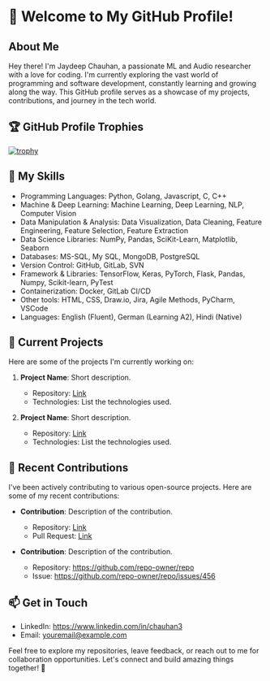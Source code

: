 # 👋 Welcome to My GitHub Profile!

## About Me

Hey there! I'm Jaydeep Chauhan, a passionate ML and Audio researcher with a love for coding. I'm currently exploring the vast world of programming and software development, constantly learning and growing along the way. This GitHub profile serves as a showcase of my projects, contributions, and journey in the tech world.

## 🏆 GitHub Profile Trophies

[![trophy](https://github-profile-trophy.vercel.app/?username=n33lkanth)](https://github.com/ryo-ma/github-profile-trophy)

## 🚀 My Skills

- Programming Languages: Python, Golang, Javascript, C, C++
- Machine & Deep Learning: Machine Learning, Deep Learning, NLP, Computer Vision
- Data Manipulation & Analysis: Data Visualization, Data Cleaning, Feature Engineering, Feature Selection, Feature Extraction
- Data Science Libraries: NumPy, Pandas, SciKit-Learn, Matplotlib, Seaborn
- Databases: MS-SQL, My SQL, MongoDB, PostgreSQL
- Version Control: GitHub, GitLab, SVN
- Framework & Libraries: TensorFlow, Keras, PyTorch, Flask, Pandas, Numpy, Scikit-learn, PyTest
- Containerization: Docker, GitLab CI/CD
- Other tools: HTML, CSS, Draw.io, Jira, Agile Methods, PyCharm, VSCode
- Languages: English (Fluent), German (Learning A2), Hindi (Native)

## 🌱 Current Projects

Here are some of the projects I'm currently working on:

1. **Project Name**: Short description.
   - Repository: [Link](https://github.com/yourusername/project-repo)
   - Technologies: List the technologies used.

2. **Project Name**: Short description.
   - Repository: [Link](https://github.com/yourusername/project-repo)
   - Technologies: List the technologies used.

## 🔭 Recent Contributions

I've been actively contributing to various open-source projects. Here are some of my recent contributions:

- **Contribution**: Description of the contribution.
  - Repository: [Link](https://github.com/repo-owner/repo)
  - Pull Request: [Link](https://github.com/repo-owner/repo/pull/123)

- **Contribution**: Description of the contribution.
  - Repository: https://github.com/repo-owner/repo
  - Issue: https://github.com/repo-owner/repo/issues/456

## 📫 Get in Touch

- LinkedIn: https://www.linkedin.com/in/chauhan3
- Email: youremail@example.com

Feel free to explore my repositories, leave feedback, or reach out to me for collaboration opportunities. Let's connect and build amazing things together! 🌟
